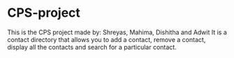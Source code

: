 # CPS-project
This is the CPS project made by: Shreyas, Mahima, Dishitha and Adwit
It is a contact directory that allows you to add a contact, remove a contact, display all the contacts and search for a particular contact.
